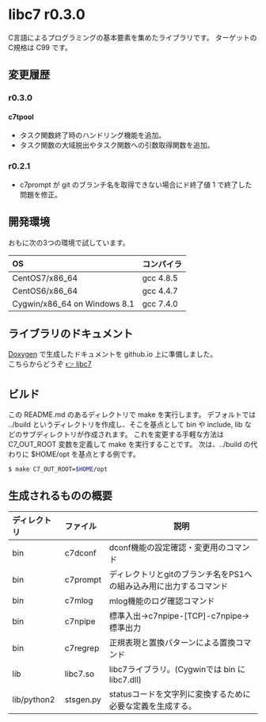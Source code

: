 # libc7 r0.3.0

C言語によるプログラミングの基本要素を集めたライブラリです。
ターゲットのC規格は C99 です。

## 変更履歴

### r0.3.0

#### c7tpool

- タスク関数終了時のハンドリング機能を追加。
- タスク関数の大域脱出やタスク関数への引数取得関数を追加。

### r0.2.1

- c7prompt が git のブランチ名を取得できない場合にド終了値 1 で終了した問題を修正。

## 開発環境

おもに次の3つの環境で試しています。

OS|コンパイラ
:-|:-
CentOS7/x86_64 | gcc 4.8.5
CentOS6/x86_64 | gcc 4.4.7
Cygwin/x86_64 on Windows 8.1 | gcc 7.4.0

## ライブラリのドキュメント

[Doxygen](http://www.doxygen.jp/) で生成したドキュメントを github.io 上に準備しました。<BR>
こちらからどうぞ [:point_right: libc7](https://ccldaout.github.io/libc7/)

## ビルド

この README.md のあるディレクトリで make を実行します。
デフォルトでは ../build というディレクトリを作成し、そこを基点として bin や include, lib などのサブディレクトリが作成されます。
これを変更する手軽な方法は C7_OUT_ROOT 変数を定義して make を実行することです。
次は、../build の代わりに $HOME/opt を基点とする例です。

```sh
$ make C7_OUT_ROOT=$HOME/opt
```

## 生成されるものの概要

ディレクトリ|ファイル|説明
:-|:-|-
bin|c7dconf|dconf機能の設定確認・変更用のコマンド
bin|c7prompt|ディレクトリとgitのブランチ名をPS1への組み込み用に出力するコマンド
bin|c7mlog|mlog機能のログ確認コマンド
bin|c7npipe|標準入出→c7npipe-\[TCP\]-c7npipe→標準出力
bin|c7regrep|正規表現と置換パターンによる置換コマンド
lib|libc7.so|libc7ライブラリ。(Cygwinでは bin に libc7.dll)
lib/python2|stsgen.py|statusコードを文字列に変換するために必要な定義を生成する。
